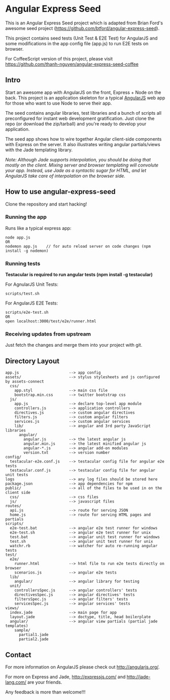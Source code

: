 # Angular Express Seed

This is an Angular Express Seed project which is adapted from Brian Ford's awesome seed project (<https://github.com/btford/angular-express-seed>).

This project contains seed tests (Unit Test & E2E Test) for AngularJS and some modifications in the app config file (app.js) to run E2E tests on browser.

For CoffeeScript version of this project, please visit <https://github.com/thanh-nguyen/angular-express-seed-coffee>

## Intro

Start an awesome app with AngularJS on the front, Express + Node on the back. This project is an
application skeleton for a typical [AngularJS](http://angularjs.org/) web app for those who want
to use Node to serve their app.

The seed contains angular libraries, test libraries and a bunch of scripts all preconfigured for
instant web development gratification. Just clone the repo (or download the zip/tarball) and
you're ready to develop your application.

The seed app shows how to wire together Angular client-side components with Express on the server.
It also illustrates writing angular partials/views with the Jade templating library.

*Note: Although Jade supports interpolation, you should be doing that mostly on the client. Mixing
server and browser templating will convolute your app. Instead, use Jade as a syntactic sugar for
HTML, and let AngularJS take care of interpolation on the browser side.*

## How to use angular-express-seed

Clone the repository and start hacking!

### Running the app

Runs like a typical express app:

    node app.js
    OR
    nodemon app.js    // for auto reload server on code changes (npm install -g nodemon)

### Running tests

**Testacular is required to run angular tests (npm install -g testacular)**

For AgnularJS Unit Tests:

    scripts/test.sh

For AngularJS E2E Tests:

    scripts/e2e-test.sh
    OR
    open localhost:3000/test/e2e/runner.html

### Receiving updates from upstream

Just fetch the changes and merge them into your project with git.

## Directory Layout

    app.js                      --> app config
    assets/                     --> stylus stylesheets and js configured by assets-connect
      css/
        app.styl                --> main css file
        bootstrap.min.css       --> twitter bootstrap css
      js/
        app.js                  --> declare top-level app module
        controllers.js          --> application controllers
        directives.js           --> custom angular directives
        filters.js              --> custom angular filters
        services.js             --> custom angular services
        lib/                    --> angular and 3rd party JavaScript libraries
          angular/
            angular.js          --> the latest angular js
            angular.min.js      --> the latest minified angular js
            angular-*.js        --> angular add-on modules
            version.txt         --> version number
    config/
      testacular-e2e.conf.js    --> testacular config file for angular e2e tests
      testacular.conf.js        --> testacular config file for angular unit tests
    logs                        --> any log files should be stored here
    package.json                --> app dependencies for npm
    public/                     --> all of the files to be used in on the client side
      css/                      --> css files
      js/                       --> javascript files
    routes/
      api.js                    --> route for serving JSON
      home.js                   --> route for serving HTML pages and partials
    scripts/
      e2e-test.bat              --> angular e2e test runner for windows
      e2e-test.sh               --> angular e2e test runner for unix
      test.bat                  --> angular unit test runner for windows
      test.sh                   --> angular unit test runner for unix
      watchr.rb                 --> watcher for auto re-running angular tests
    test/
      e2e/
        runner.html             --> html file to run e2e tests directly on browser
        scenarios.js            --> angular e2e tests
      lib/
        angular/                --> angular library for testing
      unit/
        controllersSpec.js      --> angular controllers' tests
        directivesSpec.js       --> angular directives' tests
        filtersSpec.js          --> angular filters' tests
        servicesSpec.js         --> angular services' tests
    views/
      index.jade                --> main page for app
      layout.jade               --> doctype, title, head boilerplate
      angular/                  --> angular view partials (partial jade templates)
        sample/
          partial1.jade
          partial2.jade

## Contact

For more information on AngularJS please check out <http://angularjs.org/>.

For more on Express and Jade, <http://expressjs.com/> and <http://jade-lang.com/> are
your friends.

Any feedback is more than welcome!!!